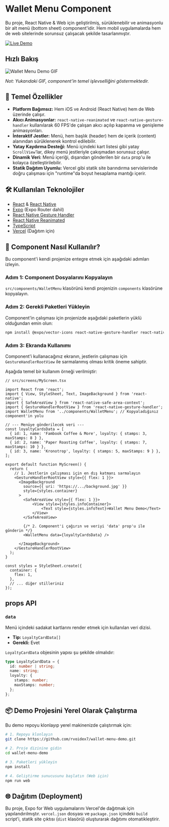 # Wallet Menu Component

Bu proje, React Native & Web için geliştirilmiş, sürüklenebilir ve animasyonlu bir alt menü (bottom sheet) component'idir. Hem mobil uygulamalarda hem de web sitelerinde sorunsuz çalışacak şekilde tasarlanmıştır.

[![Live Demo](https://img.shields.io/badge/Live-Demo-brightgreen?style=for-the-badge&logo=vercel)](https://wallet-menu-demo-z99y.vercel.app/)

## Hızlı Bakış

![Wallet Menu Demo GIF](https://media.giphy.com/media/v1.Y2lkPTc5MGI3NjExNTFmMzVjMDI2YmMzZDIyYjQ4ZDYxYzg5ZGE5Y2EwYjliNTM2Y2QyZCZlcD12MV9pbnRlcm5hbF9naWZfYnlfaWQmY3Q9Zw/L2DD4aE5w4aY085nLq/giphy.gif)

*Not: Yukarıdaki GIF, component'in temel işlevselliğini göstermektedir.*

## 🚀 Temel Özellikler

- **Platform Bağımsız:** Hem iOS ve Android (React Native) hem de Web üzerinde çalışır.
- **Akıcı Animasyonlar:** `react-native-reanimated` ve `react-native-gesture-handler` kullanılarak 60 FPS'de çalışan akıcı açılıp kapanma ve genişleme animasyonları.
- **İnteraktif Jestler:** Menü, hem başlık (header) hem de içerik (content) alanından sürüklenerek kontrol edilebilir.
- **Yatay Kaydırma Desteği:** Menü içindeki kart listesi gibi yatay `ScrollView`'lar, dikey menü jestleriyle çakışmadan sorunsuz çalışır.
- **Dinamik Veri:** Menü içeriği, dışarıdan gönderilen bir `data` prop'u ile kolayca özelleştirilebilir.
- **Statik Dağıtım Uyumlu:** Vercel gibi statik site barındırma servislerinde doğru çalışması için "runtime"da boyut hesaplama mantığı içerir.

## 🛠️ Kullanılan Teknolojiler

- [React](https://reactjs.org/) & [React Native](https://reactnative.dev/)
- [Expo](https://expo.dev/) (Expo Router dahil)
- [React Native Gesture Handler](https://docs.swmansion.com/react-native-gesture-handler/)
- [React Native Reanimated](https://docs.swmansion.com/react-native-reanimated/)
- [TypeScript](https://www.typescriptlang.org/)
- [Vercel](https://vercel.com/) (Dağıtım için)

## 🔧 Component Nasıl Kullanılır?

Bu component'i kendi projenize entegre etmek için aşağıdaki adımları izleyin.

### Adım 1: Component Dosyalarını Kopyalayın

`src/components/WalletMenu` klasörünü kendi projenizin `components` klasörüne kopyalayın.

### Adım 2: Gerekli Paketleri Yükleyin

Component'in çalışması için projenizde aşağıdaki paketlerin yüklü olduğundan emin olun:

```bash
npm install @expo/vector-icons react-native-gesture-handler react-native-reanimated react-native-safe-area-context
```

### Adım 3: Ekranda Kullanımı

Component'i kullanacağınız ekranın, jestlerin çalışması için `GestureHandlerRootView` ile sarmalanmış olması kritik öneme sahiptir.

Aşağıda temel bir kullanım örneği verilmiştir:

```tsx
// src/screens/MyScreen.tsx

import React from 'react';
import { View, StyleSheet, Text, ImageBackground } from 'react-native';
import { SafeAreaView } from 'react-native-safe-area-context';
import { GestureHandlerRootView } from 'react-native-gesture-handler';
import WalletMenu from '../components/WalletMenu'; // Kopyaladığınız component'in yolu

// --- Menüye gönderilecek veri ---
const loyaltyCardsData = [
  { id: 1, name: 'Fambook Coffee & More', loyalty: { stamps: 3, maxStamps: 8 } },
  { id: 2, name: 'Paper Roasting Coffee', loyalty: { stamps: 7, maxStamps: 10 } },
  { id: 3, name: 'Kronotrop', loyalty: { stamps: 5, maxStamps: 9 } },
];

export default function MyScreen() {
  return (
    // 1. Jestlerin çalışması için en dış katmanı sarmalayın
    <GestureHandlerRootView style={{ flex: 1 }}>
      <ImageBackground
        source={{ uri: 'https://.../background.jpg' }}
        style={styles.container}
      >
        <SafeAreaView style={{ flex: 1 }}>
            <View style={styles.infoContainer}>
                <Text style={styles.infoText}>Wallet Menu Demo</Text>
            </View>
        </SafeAreaView>

        {/* 2. Component'i çağırın ve veriyi 'data' prop'u ile gönderin */}
        <WalletMenu data={loyaltyCardsData} />
        
      </ImageBackground>
    </GestureHandlerRootView>
  );
}

const styles = StyleSheet.create({
  container: { 
    flex: 1, 
  },
  // ... diğer stilleriniz
});

```

## props API

### `data`

Menü içindeki sadakat kartlarını render etmek için kullanılan veri dizisi.

- **Tip:** `LoyaltyCardData[]`
- **Gerekli:** Evet

`LoyaltyCardData` objesinin yapısı şu şekilde olmalıdır:

```typescript
type LoyaltyCardData = {
  id: number | string;
  name: string;
  loyalty: {
    stamps: number;
    maxStamps: number;
  };
};
```

## 📦 Demo Projesini Yerel Olarak Çalıştırma

Bu demo repoyu klonlayıp yerel makinenizde çalıştırmak için:

```bash
# 1. Repoyu klonlayın
git clone https://github.com/rvoidex7/wallet-menu-demo.git

# 2. Proje dizinine gidin
cd wallet-menu-demo

# 3. Paketleri yükleyin
npm install

# 4. Geliştirme sunucusunu başlatın (Web için)
npm run web
```

## 🌐 Dağıtım (Deployment)

Bu proje, Expo for Web uygulamalarını Vercel'de dağıtmak için yapılandırılmıştır. `vercel.json` dosyası ve `package.json` içindeki `build` script'i, statik site çıktısı (`dist` klasörü) oluşturarak dağıtımı otomatikleştirir.
